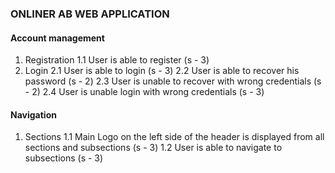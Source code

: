 ### ONLINER AB WEB APPLICATION

#### Account management

1. Registration
	1.1 User is able to register (s - 3)
2. Login
	2.1 User is able to login (s - 3)
	2.2 User is able to recover his password (s - 2)
	2.3 User is unable to recover with wrong credentials (s - 2)
	2.4 User is unable login with wrong credentials (s - 3)

#### Navigation

1. Sections
	1.1 Main Logo on the left side of the header is displayed from all sections and subsections (s - 3)
	1.2 User is able to navigate to subsections (s - 3)



